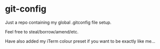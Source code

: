 git-config
==========

Just a repo containing my global .gitconfig file setup. 

Feel free to steal/borrow/amend/etc.

Have also added my iTerm colour preset if you want to be exactly like me...